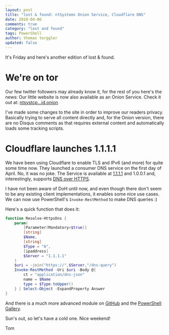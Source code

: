 ```yaml
---
layout: post
title: "lost & found: ntSystems Onion Service, Cloudflare DNS"
date: 2018-04-06
comments: true
category: "lost and found"
tags: PowerShell
author: thomas torggler
updated: false
---
```


It's Friday and here's another edition of lost & found.

<!-- more -->

# We're on tor

Our few twitter followers may already know it, for the rest of you here's the news: Our little website is now also available as an Onion Service. Check it out at: [ntsystcp...id.onion](http://ntsystcpyyew477akekwcn2od3vdknlehwof7cyt2vryieocos2sz4id.onion)

I've made some changes to the site in order to improve our readers privacy. Basically trying to serve all content directly and, for the Onion version, there are no Disqus comments as that requires external content and automatically loads some tracking scripts.

# Cloudflare launches 1.1.1.1

We have been using Cloudflare to enable TLS and IPv6 (and more) for quite some time now. They launched a consumer DNS service on the first day of April. No, it was no joke. The Service is available at [1.1.1.1](https://1.1.1.1) and 1.0.0.1 and, interestingly, supports [DNS over HTTPS](https://developers.cloudflare.com/1.1.1.1/dns-over-https/).

I have not been aware of DoH until now, and even though there don't seem to be any existing client implementations, it enables some nice use cases. We can now use PowerShell's `Invoke-RestMethod` to make DNS queries :)

Here's a quick function that does it:

```powershell
function Resolve-HttpsDns {
    param(
        [Parameter(Mandatory=$true)]
        [string]
        $Name,
        [string]
        $Type = "A",
        [ipaddress]
        $Server = "1.1.1.1"
    )
    $uri = -join("https://",$Server,"/dns-query")
    Invoke-RestMethod -Uri $uri -Body @{
        ct = "application/dns-json"
        name = $Name
        type = $Type.toUpper()
    } | Select-Object -ExpandProperty Answer
}
```

And there is a much more advanced module on [GitHub](https://github.com/markekraus/DNS.1.1.1.1) and the [PowerShell Gallery](https://www.powershellgallery.com/packages/DNS.1.1.1.1).

Sun's out, so let's have a cold one. Nice weekend!

Tom
